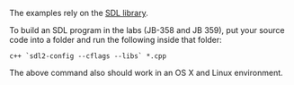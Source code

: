 The examples rely on the [SDL library](libsdl.org).

To build an SDL program in the labs (JB-358 and JB 359),
put your source code into a folder and run the following 
inside that folder:

~~~
c++ `sdl2-config --cflags --libs` *.cpp
~~~

The above command also should work in an OS X and Linux environment.

